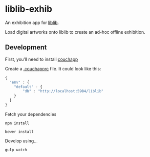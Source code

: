# liblib-exhib

An exhibition app for [liblib](https://github.com/owise1/liblib).

Load digital artworks onto liblib to create an ad-hoc offline exhibition.

## Development

First, you'll need to install [couchapp](https://github.com/couchapp/couchapp) 

Create a [.couchapprc](http://guide.couchdb.org/draft/managing.html#configuring) file. It could look like this:

```javascript
{
  "env" : {
  	"default" : {
        "db" : "http://localhost:5984/liblib"
  	}
  }
}
```

Fetch your dependencies
```	
npm install
```
```
bower install
```

Develop using...

```
gulp watch
```



